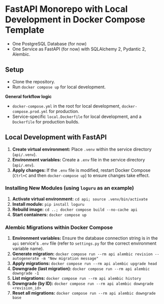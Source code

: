 # FastAPI Monorepo with Local Development in Docker Compose Template

* One PostgreSQL Database (for now)
* One Service as FastAPI (for now) with SQLAlchemy 2, Pydantic 2, Alembic.

## Setup

* Clone the repository.
* Run `docker compose up` for local development.

**General forkflow logic**

* `docker-compose.yml` in the root for local development, `docker-compose.prod.yml` for production.
* Service-specific `local.Dockerfile` for local development, and a `Dockerfile` for production builds.

## Local Development with FastAPI

1. **Create virtual environment:** Place `.venv` within the service directory (`api/.venv`).
2. **Environment variables:** Create a `.env` file in the service directory (`api/.env`).
3. **Apply changes:** If the `.env` file is modified, restart Docker Compose (`Ctrl+C` and then `docker-compose up`) to ensure changes take effect.

### Installing New Modules (using `loguru` as an example)

1. **Activate virtual environment:** `cd api; source .venv/bin/activate`
2. **Install module:** `pip install loguru`
3. **Rebuild image:**  `cd ..; docker compose build --no-cache api`
4. **Start containers:** `docker compose up`

### Alembic Migrations within Docker Compose

1. **Environment variables:** Ensure the database connection string is in the `api` service's `.env` file (refer to `settings.py` for the correct environment variable name).
2. **Generate migration:** `docker compose run --rm api alembic revision --autogenerate -m "New migration message"`
3. **Apply migrations:** `docker compose run --rm api alembic upgrade head`
4. **Downgrade (last migration):** `docker compose run --rm api alembic downgrade -1`
5. **List migrations:** `docker compose run --rm api alembic history`
6. **Downgrade (by ID):** `docker compose run --rm api alembic downgrade <revision_id>`
7. **Reset all migrations:** `docker compose run --rm api alembic downgrade base`
